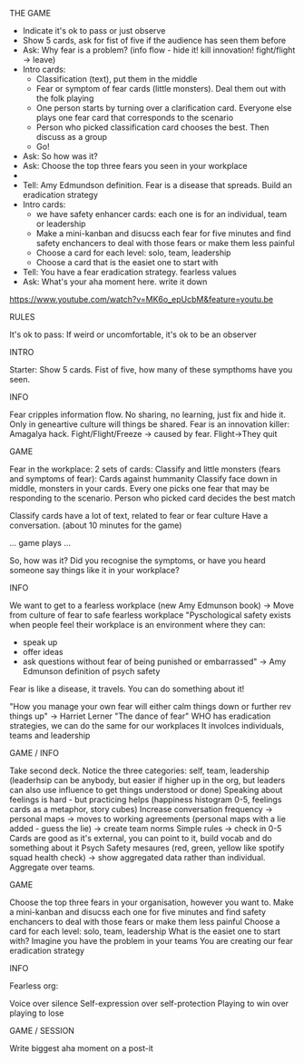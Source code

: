 THE GAME

 * Indicate it's ok to pass or just observe
 * Show 5 cards, ask for fist of five if the audience has seen them before
 * Ask: Why fear is a problem? (info flow - hide it! kill innovation! fight/flight -> leave)
 * Intro cards: 
   * Classification (text), put them in the middle
   * Fear or symptom of fear cards (little monsters). Deal them out with the folk playing
   * One person starts by turning over a clarification card. Everyone else plays one fear card that corresponds to the scenario
   * Person who picked classification card chooses the best. Then discuss as a group
   * Go!
* Ask: So how was it?
* Ask: Choose the top three fears you seen in your workplace
* 
* Tell: Amy Edmundson definition. Fear is a disease that spreads. Build an eradication strategy
* Intro cards:
  * we have safety enhancer cards: each one is for an individual, team or leadership
  * Make a mini-kanban and disucss each fear for five minutes and find safety enchancers to deal with those fears or make them less painful
  * Choose a card for each level: solo, team, leadership
  * Choose a card that is the easiet one to start with
* Tell: You have a fear eradication strategy. fearless values
* Ask: What's your aha moment here. write it down


https://www.youtube.com/watch?v=MK6o_epUcbM&feature=youtu.be

RULES

It's ok to pass: If weird or uncomfortable, it's ok to be an observer

INTRO

Starter: Show 5 cards. Fist of five, how many of these sympthoms have you seen.

INFO

Fear cripples information flow. No sharing, no learning, just fix and hide it.
Only in geneartive culture will things be shared.
Fear is an innovation killer: Amagalya hack. Fight/Flight/Freeze -> caused by fear. Flight->They quit

GAME

Fear in the workplace:
2 sets of cards: Classify and little monsters (fears and symptoms of fear): Cards against hummanity
Classify face down in middle, monsters in your cards. Every one picks one fear that may be responding to the scenario.
Person who picked card decides the best match

Classify cards have a lot of text, related to fear or fear culture
Have a conversation. (about 10 minutes for the game)

... game plays ...

So, how was it?
Did you recognise the symptoms, or have you heard someone say things like it in your workplace?

INFO

We want to get to a fearless workplace (new Amy Edmunson book) -> Move from culture of fear to safe fearless workplace
"Pyschological safety exists when people feel their workplace is an environment where they can:
* speak up
* offer ideas
* ask questions
without fear of being punished or embarrassed" -> Amy Edmunson definition of psych safety

Fear is like a disease, it travels. You can do something about it!

"How you manage your own fear will either calm things down or further rev things up" -> Harriet Lerner "The dance of fear"
WHO has eradication strategies, we can do the same for our workplaces
It involces individuals, teams and leadership

GAME / INFO

Take second deck. Notice the three categories: self, team, leadership (leaderhsip can be anybody, but easier if higher up in the org, but leaders can also use influence to get things understood or done)
Speaking about feelings is hard - but practicing helps (happiness histogram 0-5, feelings cards as a metaphor, story cubes)
Increase conversation frequency -> personal maps -> moves to working agreements (personal maps with a lie added - guess the lie) -> create team norms
Simple rules -> check in 0-5
Cards are good as it's external, you can point to it, build vocab and do something about it
Psych Safety mesaures (red, green, yellow like spotify squad health check) -> show aggregated data rather than individual. Aggregate over teams.

GAME

Choose the top three fears in your organisation, however you want to.
Make a mini-kanban and disucss each one for five minutes and find safety enchancers to deal with those fears or make them less painful
Choose a card for each level: solo, team, leadership
What is the easiet one to start with? Imagine you have the problem in your teams
You are creating our fear eradication strategy

INFO

Fearless org:

Voice over silence
Self-expression over self-protection
Playing to win over playing to lose

GAME / SESSION

Write biggest aha moment on a post-it

